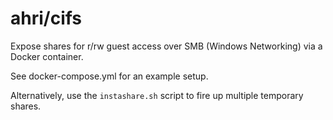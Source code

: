 # ahri/cifs

Expose shares for r/rw guest access over SMB (Windows Networking) via a Docker
container.

See docker-compose.yml for an example setup.

Alternatively, use the `instashare.sh` script to fire up multiple temporary shares.
